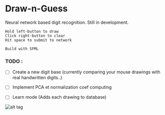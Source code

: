 # Draw-n-Guess

Neural network based digit recognition. Still in development.
```
Hold left-button to draw
Click right-button to clear
Hit space to submit to network

Build with SFML
```

### TODO :

- [ ] Create a new digit base (currently comparing your mouse drawings with real handwritten digits..)
- [ ] Implement PCA et normalization coef computing
- [ ] Learn mode (Adds each drawing to database)


![alt tag](https://zippy.gfycat.com/FairUncomfortableDesertpupfish.gif)

